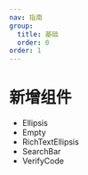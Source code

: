 ```yaml
---
nav: 指南
group:
  title: 基础
  order: 0
order: 1
---
```


# 新增组件

- Ellipsis
- Empty
- RichTextEllipsis
- SearchBar
- VerifyCode
